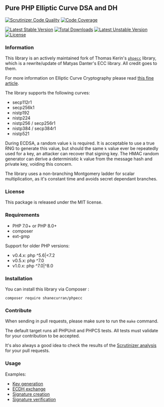 ## Pure PHP Elliptic Curve DSA and DH

[![Scrutinizer Code Quality](https://scrutinizer-ci.com/g/shanecurran/phpecc/badges/quality-score.png?b=master)](https://scrutinizer-ci.com/g/shanecurran/phpecc?branch=master)
[![Code Coverage](https://scrutinizer-ci.com/g/shanecurran/phpecc/badges/coverage.png?b=master)](https://scrutinizer-ci.com/g/shanecurran/phpecc/?branch=master)


[![Latest Stable Version](https://poser.pugx.org/shanecurran/phpecc/v/stable.png)](https://packagist.org/packages/shanecurran/phpecc)
[![Total Downloads](https://poser.pugx.org/shanecurran/phpecc/downloads.png)](https://packagist.org/packages/shanecurran/phpecc)
[![Latest Unstable Version](https://poser.pugx.org/shanecurran/phpecc/v/unstable.png)](https://packagist.org/packages/shanecurran/phpecc)
[![License](https://poser.pugx.org/shanecurran/phpecc/license.png)](https://packagist.org/packages/shanecurran/phpecc)

### Information

This library is an actively maintained fork of Thomas Kerin's [`phpecc`](https://github.com/phpecc/phpecc) library, which is a rewrite/update of Matyas Danter's ECC library. All credit goes to them.

For more information on Elliptic Curve Cryptography please read [this fine article](http://www.matyasdanter.com/2010/12/elliptic-curve-php-oop-dsa-and-diffie-hellman/).

The library supports the following curves:

 - secp112r1
 - secp256k1
 - nistp192
 - nistp224
 - nistp256 / secp256r1
 - nistp384 / secp384r1
 - nistp521

During ECDSA, a random value `k` is required. It is acceptable to use a true RNG to generate this value, but 
should the same `k` value ever be repeatedly used for a key, an attacker can recover that signing key. 
The HMAC random generator can derive a deterministic k value from the message hash and private key, voiding
this concern.

The library uses a non-branching Montgomery ladder for scalar multiplication, as it's constant time and avoids secret 
dependant branches. 
 
### License

This package is released under the MIT license.

### Requirements

* PHP 7.0+ or PHP 8.0+
* composer
* ext-gmp

Support for older PHP versions:
 * v0.4.x: php ^5.6|<7.2
 * v0.5.x: php ^7.0
 * v1.0.x: php ^7.0|^8.0

### Installation

You can install this library via Composer :

`composer require shanecurran/phpecc`

### Contribute

When sending in pull requests, please make sure to run the `make` command.

The default target runs all PHPUnit and PHPCS tests. All tests
must validate for your contribution to be accepted.

It's also always a good idea to check the results of the [Scrutinizer analysis](https://scrutinizer-ci.com/g/shanecurran/phpecc/) for your pull requests.

### Usage

Examples:
 * [Key generation](./examples/key_generation.php)
 * [ECDH exchange](./examples/ecdh_exchange.php)
 * [Signature creation](./examples/creating_signature.php)
 * [Signature verification](./examples/verify_signature.php)
